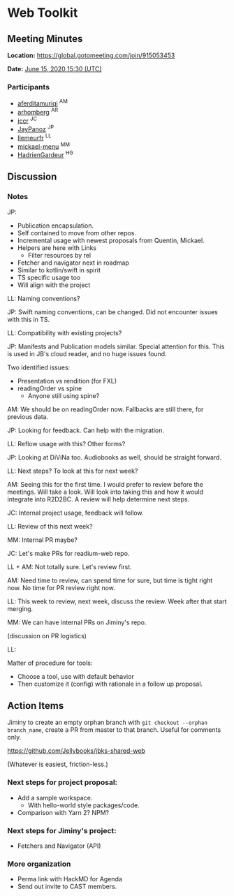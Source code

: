 # Web Toolkit

## Meeting Minutes

**Location:** https://global.gotomeeting.com/join/915053453

**Date:** [June 15, 2020 15:30 (UTC)](https://time.is/compare/1530_15_June_2020_in_UTC)

### Participants

- [aferditamuriqi](https://github.com/aferditamuriqi) <sup>AM</sup>
- [arhomberg](https://github.com/arhomberg) <sup>AR</sup>
- [jccr](https://github.com/jccr) <sup>JC</sup>
- [JayPanoz](https://github.com/JayPanoz) <sup>JP</sup>
- [llemeurfr](https://github.com/llemeurfr) <sup>LL</sup>
- [mickael-menu](https://github.com/mickael-menu) <sup>MM</sup>
- [HadrienGardeur](https://github.com/HadrienGardeur) <sup>HG</sup>

## Discussion

### Notes

JP:

- Publication encapsulation.
- Self contained to move from other repos.
- Incremental usage with newest proposals from Quentin, Mickael.
- Helpers are here with Links
    - Filter resources by rel
- Fetcher and navigator next in roadmap
- Similar to kotlin/swift in spirit
- TS specific usage too
- Will align with the project

LL: 
Naming conventions?

JP: 
Swift naming conventions, can be changed.
Did not encounter issues with this in TS.

LL: Compatibility with existing projects?

JP:
Manifests and Publication models similar.
Special attention for this.
This is used in JB's cloud reader, and no huge issues found.

Two identified issues:
- Presentation vs rendition (for FXL)
- readingOrder vs spine
    - Anyone still using spine?

AM:
We should be on readingOrder now.
Fallbacks are still there, for previous data.

JP: Looking for feedback.
Can help with the migration.

LL:
Reflow usage with this? Other forms?

JP: Looking at DiViNa too. Audiobooks as well, should be straight forward.

LL:
Next steps? To look at this for next week?

AM:
Seeing this for the first time. I would prefer to review before the meetings. Will take a look.
Will look into taking this and how it would integrate into R2D2BC.
A review will help determine next steps.

JC:
Internal project usage, feedback will follow.

LL:
Review of this next week?

MM:
Internal PR maybe?

JC:
Let's make PRs for readium-web repo.

LL + AM:
Not totally sure. Let's review first.

AM:
Need time to review, can spend time for sure, but time is tight right now.
No time for PR review right now.

LL:
This week to review, next week, discuss the review. Week after that start merging.

MM:
We can have internal PRs on Jiminy's repo.

(discussion on PR logistics)

LL:

Matter of procedure for tools:
- Choose a tool, use with default behavior
- Then customize it (config) with rationale in a follow up proposal.


## Action Items

Jiminy to create an empty orphan branch with `git checkout --orphan branch_name`, create a PR from master to that branch. Useful for comments only.

https://github.com/Jellybooks/jbks-shared-web

(Whatever is easiest, friction-less.)

### Next steps for project proposal:

- Add a sample workspace.
    - With hello-world style packages/code.
- Comparison with Yarn 2? NPM?

### Next steps for Jiminy's project:

- Fetchers and Navigator (API)

### More organization

- Perma link with HackMD for Agenda
- Send out invite to CAST members.
